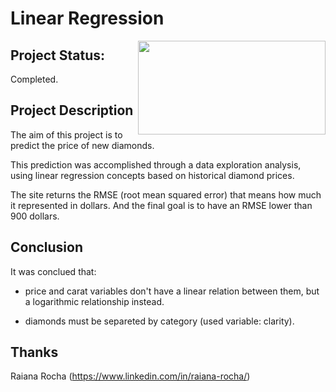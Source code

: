 # Linear Regression

<img align="right" src="https://tse3.mm.bing.net/th?id=OIP.MyN-7gobSbPiDqXMo0WcBgHaED&pid=Api&P=0&w=315&h=173"  width="300" height="150">

## Project Status:

Completed.

## Project Description

The aim of this project is to predict the price of new diamonds.

This prediction was accomplished through a data exploration analysis, using linear regression concepts based on historical diamond prices.

The site returns the RMSE (root mean squared error) that means how much it represented in dollars. And the final goal is to have an RMSE lower than 900 dollars.

## Conclusion

It was conclued that:

- price and carat variables don't have a linear relation between them, but a logarithmic relationship instead.

- diamonds must be separeted by category (used variable: clarity).

## Thanks

Raiana Rocha (https://www.linkedin.com/in/raiana-rocha/)
